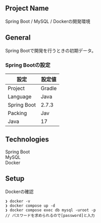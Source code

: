 ## Project Name
Spring Boot / MySQL / Dockerの開発環境

## General
Spring Bootで開発を行うときの初期データ。
### Spring Bootの設定
| 設定 | 設定値 |
| ---- | ---- |
| Project | Gradle |
| Language | Java | 
| Spring Boot | 2.7.3 |
| Packing | Jav | 
| Java | 17 | 

## Technologies
Spring Boot  
MySQL  
Docker

## Setup
Dockerの確認
```
❯ docker -v                             
❯ docker compose up -d
❯ docker compose exec db mysql -uroot -p    
// パスワードを求められるので[password]と入力
```
